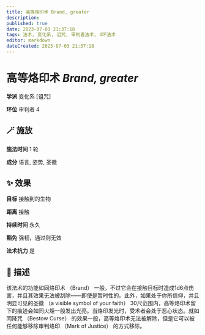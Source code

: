 ```yaml
---
title: 高等烙印术 Brand, greater
description: 
published: true
date: 2023-07-03 21:37:18
tags: 法术, 变化系, 诅咒, 审判者法术, 4环法术
editor: markdown
dateCreated: 2023-07-03 21:37:18
---
```


# **高等烙印术** *Brand, greater*

**学派** 变化系 \[诅咒\] 

**环位** 审判者 4

## 🪄 施放

**施法时间** 1 轮

**成分** 语言, 姿势, 圣徽

## ✨ 效果 

**目标** 接触到的生物 

**距离** 接触  

**持续时间** 永久 

**豁免** 强韧，通过则无效

**法术抗力** 是

## 📖 描述

该法术的功能如同烙印术 （Brand） 一般，不过它会在接触目标时造成1d6点伤害，并且其效果无法被刮除——即使是暂时性的。此外，如果处于你所信仰，并且明显可见的圣徽 （a visible symbol of your faith） 30尺范围内，高等烙印术留下的痕迹会如同火炬一般发出光亮。当烙印发光时，受术者会处于恶心状态。就如同降咒 （Bestow Curse） 的效果一般，高等烙印术无法被解除，但是它可以被任何能够移除审判烙印 （Mark of Justice） 的方式移除。
    